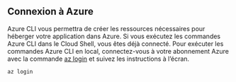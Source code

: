 ## <a name="log-in-to-azure"></a>Connexion à Azure

Azure CLI vous permettra de créer les ressources nécessaires pour héberger votre application dans Azure. Si vous exécutez les commandes Azure CLI dans le Cloud Shell, vous êtes déjà connecté. Pour exécuter les commandes Azure CLI en local, connectez-vous à votre abonnement Azure avec la commande [az login](/cli/azure/#login) et suivez les instructions à l’écran.

```azurecli
az login
```
